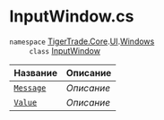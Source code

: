 
# InputWindow.cs
`namespace` [TigerTrade.Core](../../../../TigerTrade.Core.md).[UI](../../../../TigerTrade.Core/UI.md).[Windows](../../../../TigerTrade.Core/UI/Windows.md)  
&nbsp;&nbsp;&nbsp;&nbsp;&nbsp;&nbsp;&nbsp;&nbsp;&nbsp;`class` [InputWindow](../InputWindow.cs.md)

| Название | Описание |
| --- | --- |
| [`Message`](./Свойства/Message.md) | *Описание* |
| [`Value`](./Свойства/Value.md) | *Описание* |
